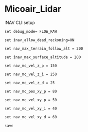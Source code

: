 # Micoair_Lidar

INAV CLI setup

```
set debug_mode= FLOW_RAW
```
```
set inav_allow_dead_reckoning=ON
```
```
set nav_max_terrain_follow_alt = 200
```
```
set inav_max_surface_altitude = 200
```
```
set nav_mc_vel_z_p = 150
```
```
set nav_mc_vel_z_i = 250
```
```
set nav_mc_vel_z_d = 25 
```
```
set nav_mc_pos_xy_p = 80
```
```
set nav_mc_vel_xy_p = 50
```
```
set nav_mc_vel_xy_i = 40
```
```
set nav_mc_vel_xy_d = 60
```
```
save
```
